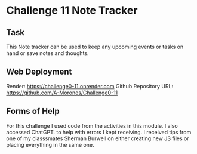 # Challenge 11 Note Tracker

## Task
This Note tracker can be used to keep any upcoming events or tasks on hand or save notes and thoughts. 

## Web Deployment
Render: https://challenge0-11.onrender.com
Github Repository URL: https://github.com/A-Morones/Challenge0-11

## Forms of Help
For this challenge I used code from the activities in this module. 
I also accessed ChatGPT. to help with errors I kept receiving. 
I received tips from one of my classsmates  Sherman Burwell on either creating new JS files or placing everything in the same one. 
